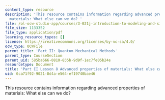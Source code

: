 ```yaml
---
content_type: resource
description: 'This resource contains information regarding advanced properties of
  materials: What else can we do? '
file: /ol-ocw-studio-app/courses/3-021j-introduction-to-modeling-and-simulation-spring-2012/0ca71f9290218d4ae564ef19740bae46_MIT3_021JS11_L8.pdf
file_size: 1133352
file_type: application/pdf
learning_resource_types: []
license: https://creativecommons.org/licenses/by-nc-sa/4.0/
ocw_type: OCWFile
parent_title: 'Part II: Quantum Mechanical Methods'
parent_type: CourseSection
parent_uid: 585ba666-0810-835b-9d9f-1ec7fe05b24e
resourcetype: Document
title: 'Part II Lesson 8 Advanced properties of materials: What else can we do?'
uid: 0ca71f92-9021-8d4a-e564-ef19740bae46
---
```

This resource contains information regarding advanced properties of materials: What else can we do? 